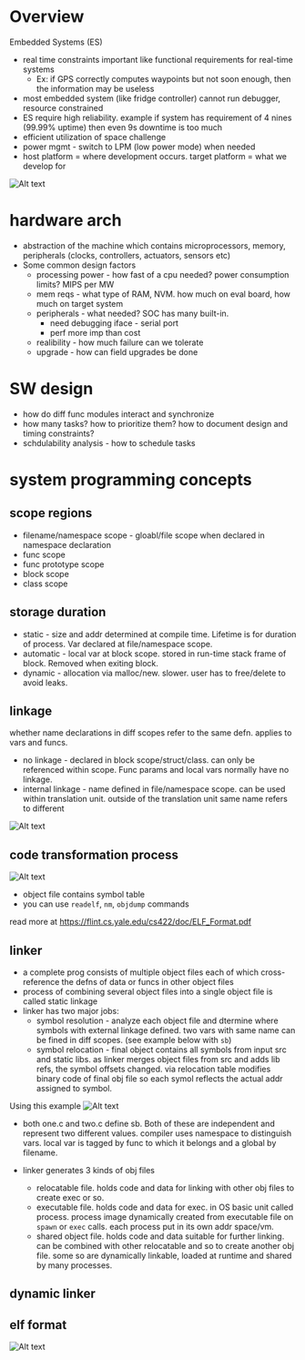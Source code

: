 # Overview
Embedded Systems (ES)
* real time constraints important like functional requirements for real-time systems
  * Ex: if GPS correctly computes waypoints but not soon enough, then the information may be useless
* most embedded system (like fridge controller) cannot run debugger, resource constrained
* ES require high reliability. example if system has requirement of 4 nines (99.99% uptime) then even 9s downtime is too much
* efficient utilization of space challenge
* power mgmt - switch to LPM (low power mode) when needed
* host platform = where development occurs. target platform = what we develop for

![Alt text](image.png)

# hardware arch

* abstraction of the machine which contains microprocessors, memory, peripherals (clocks, controllers, actuators, sensors etc)
* Some common design factors
  * processing power - how fast of a cpu needed? power consumption limits? MIPS per MW
  * mem reqs - what type of RAM, NVM. how much on eval board, how much on target system
  * peripherals - what needed? SOC has many built-in.
    * need debugging iface - serial port
    * perf more imp than cost
  * realibility - how much failure can we tolerate
  * upgrade - how can field upgrades be done

# SW design

* how do diff func modules interact and synchronize
* how many tasks? how to prioritize them? how to document design and timing constraints?
* schdulability analysis - how to schedule tasks

# system programming concepts

## scope regions

* filename/namespace scope - gloabl/file scope when declared in namespace declaration
* func scope
* func prototype scope
* block scope
* class scope

## storage duration

* static - size and addr determined at compile time. Lifetime is for duration of process. Var declared at file/namespace scope.
* automatic - local var at block scope. stored in run-time stack frame of block. Removed when exiting block.
* dynamic - allocation via malloc/new. slower. user has to free/delete to avoid leaks.

## linkage

whether name declarations in diff scopes refer to the same defn. applies to vars and funcs.

* no linkage - declared in block scope/struct/class. can only be referenced within scope. Func params and local vars normally have no linkage.
* internal linkage - name defined in file/namespace scope. can be used within translation unit. outside of the translation unit same name refers to different 

![Alt text](image-1.png)

## code  transformation process

![Alt text](image-2.jpg)

* object file contains symbol table
* you can use `readelf`, `nm`, `objdump` commands

read more at https://flint.cs.yale.edu/cs422/doc/ELF_Format.pdf

## linker

* a complete prog consists of multiple object files each of which cross-reference the defns of data or funcs in other object files
* process of combining several object files into a single object file is called static linkage
* linker has two major jobs:
  * symbol resolution - analyze each object file and dtermine where symbols with external linkage defined. two vars with same name
  can be fined in diff scopes. (see example below with `sb`)
  * symbol relocation - final object contains all symbols from input src and static libs. as linker merges object files from src and adds lib refs, the symbol offsets changed. via relocation table modifies binary code of final obj file so each symol reflects the actual addr assigned to symbol.


Using this example
![Alt text](<Screenshot 2023-11-10 at 18-00-43 Chapter 2 Cross-Platform Development.jpg>)

* both one.c and two.c define sb. Both of these are independent and represent two different values. compiler uses namespace
to distinguish vars. local var is tagged by func to which it belongs and a global by filename.

* linker generates 3 kinds of obj files
  * relocatable file. holds code and data for linking with other obj files to create exec or so.
  * executable file. holds code and data for exec. in OS basic unit called process. process image dynamically
  created from executable file on `spawn` or `exec` calls. each process put in its own addr space/vm.
  * shared object file. holds code and data suitable for further linking. can be combined with other relocatable and so to create 
  another obj file. some so are dynamically linkable, loaded at runtime and shared by many processes.
   
## dynamic linker


## elf format

![Alt text](image-2.png)
